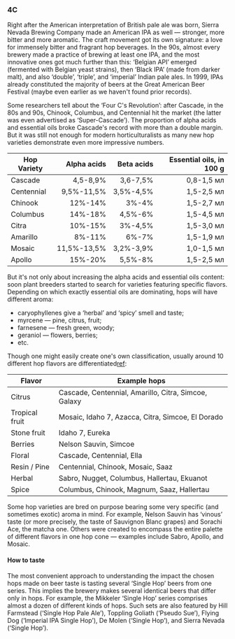 ### 4C

Right after the American interpretation of British pale ale was born, Sierra Nevada Brewing Company made an American IPA as well — stronger, more bitter and more aromatic. The craft movement got its own signature: a love for immensely bitter and fragrant hop beverages. In the 90s, almost every brewery made a practice of brewing at least one IPA, and the most innovative ones got much further than this: ‘Belgian API’ emerged (fermented with Belgian yeast strains), then ‘Black IPA’ (made from darker malt), and also ‘double’, ‘triple’, and ‘imperial’ Indian pale ales. In 1999, IPAs already constituted the majority of beers at the Great American Beer Festival (maybe even earlier as we haven't found prior records).

Some researchers tell about the ‘Four C's Revolution’: after Cascade, in the 80s and 90s, Chinook, Columbus, and Centennial hit the market (the latter was even advertised as ‘Super-Cascade’). The proportion of alpha acids and essential oils broke Cascade's record with more than a double margin. But it was still not enough for modern horticulturalists as many new hop varieties demonstrate even more impressive numbers.

| Hop Variety | Alpha acids | Beta acids | Essential oils, in 100 g |
|-------------|------------:|-----------:|-----------:|
| Cascade     | 4,5-8,9%    | 3,6-7,5%   | 0,8-1,5 мл |
| Centennial  | 9,5%-11,5%  | 3,5%-4,5%  | 1,5-2,5 мл |
| Chinook     | 12%-14%     | 3%-4%      | 1,5-2,7 мл |
| Columbus    | 14%-18%     | 4,5%-6%    | 1,5-4,5 мл |
| Citra       | 10%-15%     | 3%-4,5%    | 1,5-3,0 мл |
| Amarillo    | 8%-11%      | 6%-7%      | 1,5-1,9 мл |
| Mosaic      | 11,5%-13,5% | 3,2%-3,9%  | 1,0-1,5 мл |
| Apollo      | 15%-20%     | 5,5%-8%    | 1,5-2,5 мл |

But it's not only about increasing the alpha acids and essential oils content: soon plant breeders started to search for varieties featuring specific flavors. Depending on which exactly essential oils are dominating, hops will have different aroma:
  * caryophyllenes give a ‘herbal’ and ‘spicy’ smell and taste;
  * myrcene — pine, citrus, fruit;
  * farnesene — fresh green, woody;
  * geraniol — flowers, berries;
  * etc.

Though one might easily create one's own classification, usually around 10 different hop flavors are differentiated[ref](https://beermaverick.com/the-science-behind-identifying-hop-aromas/):

| Flavor              | Example hops                   |
|---------------------|--------------------------------|
| Citrus              | Cascade, Centennial, Amarillo, Citra, Simcoe, Galaxy |
| Tropical fruit      | Mosaic, Idaho 7, Azacca, Citra, Simcoe, El Dorado |
| Stone fruit         | Idaho 7, Eureka |
| Berries             | Nelson Sauvin, Simcoe |
| Floral              | Cascade, Centennial, Ella |
| Resin / Pine        | Centennial, Chinook, Mosaic, Saaz |
| Herbal              | Sabro, Nugget, Columbus, Hallertau, Ekuanot |
| Spice               | Columbus, Chinook, Magnum, Saaz, Hallertau |

Some hop varieties are bred on purpose bearing some very specific (and sometimes exotic) aroma in mind. For example, Nelson Sauvin has ‘vinous’ taste (or more precisely, the taste of Sauvignon Blanc grapes) and Sorachi Ace, the matcha one. Others were created to encompass the entire palette of different flavors in one hop cone — examples include Sabro, Apollo, and Mosaic.

#### How to taste

The most convenient approach to understanding the impact the chosen hops made on beer taste is tasting several ‘Single Hop’ beers from one series. This implies the brewery makes several identical beers that differ only in hops. For example, the Mikkeler ‘Single Hop’ series comprises almost a dozen of different kinds of hops. Such sets are also featured by Hill Farmstead (‘Single Hop Pale Ale’), Toppling Goliath (‘Pseudo Sue’), Flying Dog (‘Imperial IPA Single Hop’), De Molen (‘Single Hop’), and Sierra Nevada (‘Single Hop’).